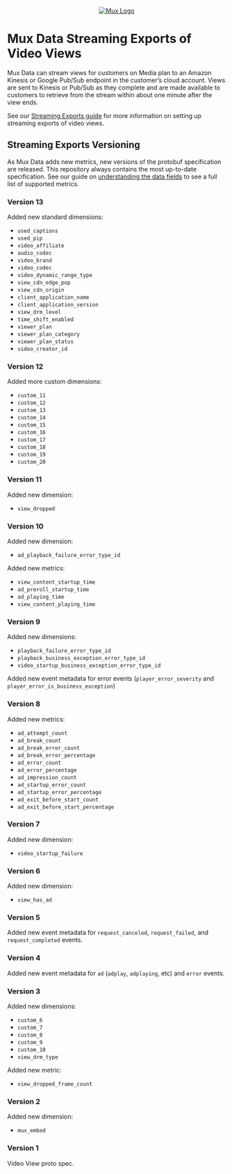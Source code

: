 <p align="center">
  <a href="https://mux.com/">
    <img src="https://avatars.githubusercontent.com/u/16199997?s=200&v=4" alt="Mux Logo">
  </a>
</p>

# Mux Data Streaming Exports of Video Views

Mux Data can stream views for customers on Media plan to an Amazon Kinesis or Google Pub/Sub endpoint in the customer’s cloud account. Views are sent to Kinesis or Pub/Sub as they complete and are made available to customers to retrieve from the stream within about one minute after the view ends.

See our [Streaming Exports guide](https://docs.mux.com/guides/data/export-raw-video-view-data#stream-views-as-they-complete) for more information on setting up streaming exports of video views.

## Streaming Exports Versioning

As Mux Data adds new metrics, new versions of the protobuf specification are released. This repository always contains the most up-to-date specification. See our guide on [understanding the data fields](https://docs.mux.com/guides/data/export-raw-video-view-data#understand-the-data-fields) to see a full list of supported metrics.

### Version 13

Added new standard dimensions:

- `used_captions`
- `used_pip`
- `video_affiliate`
- `audio_codec`
- `video_brand`
- `video_codec`
- `video_dynamic_range_type`
- `view_cdn_edge_pop`
- `view_cdn_origin`
- `client_application_name`
- `client_application_version`
- `view_drm_level`
- `time_shift_enabled`
- `viewer_plan`
- `viewer_plan_category`
- `viewer_plan_status`
- `video_creator_id`

### Version 12

Added more custom dimensions:

- `custom_11`
- `custom_12`
- `custom_13`
- `custom_14`
- `custom_15`
- `custom_16`
- `custom_17`
- `custom_18`
- `custom_19`
- `custom_20`

### Version 11

Added new dimension:

- `view_dropped`

### Version 10

Added new dimension:

- `ad_playback_failure_error_type_id`

Added new metrics:

- `view_content_startup_time`
- `ad_preroll_startup_time`
- `ad_playing_time`
- `view_content_playing_time`

### Version 9

Added new dimensions:

- `playback_failure_error_type_id`
- `playback_business_exception_error_type_id`
- `video_startup_business_exception_error_type_id`

Added new event metadata for error events (`player_error_severity` and `player_error_is_business_exception`)

### Version 8

Added new metrics:

- `ad_attempt_count`
- `ad_break_count`
- `ad_break_error_count`
- `ad_break_error_percentage`
- `ad_error_count`
- `ad_error_percentage`
- `ad_impression_count`
- `ad_startup_error_count`
- `ad_startup_error_percentage`
- `ad_exit_before_start_count`
- `ad_exit_before_start_percentage`

### Version 7

Added new dimension:

- `video_startup_failure`

### Version 6

Added new dimension:

- `view_has_ad`

### Version 5

Added new event metadata for `request_canceled`, `request_failed`, and `request_completed` events.

### Version 4

Added new event metadata for `ad` (`adplay`, `adplaying`, etc) and `error` events.

### Version 3

Added new dimensions:

- `custom_6`
- `custom_7`
- `custom_8`
- `custom_9`
- `custom_10`
- `view_drm_type`

Added new metric:

- `view_dropped_frame_count`

### Version 2

Added new dimension:

- `mux_embed`

### Version 1

Video View proto spec.
